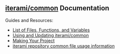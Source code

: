 [iterami/common](https://github.com/iterami/common) Documentation
-----------------------------------------------------------------

Guides and Resources:
* [List of Files, Functions, and Variables](https://github.com/iterami/Documentation.htm/blob/gh-pages/common/files.md)
* [Using and Updating iterami/common](https://github.com/iterami/Documentation.htm/blob/gh-pages/common/guides/using-common.md)
* [Making Your Project](https://github.com/iterami/Documentation.htm/blob/gh-pages/common/guides/README.md)
* [iterami repository common file usage information](https://github.com/iterami/Documentation.htm/blob/gh-pages/repositories/common.md)
